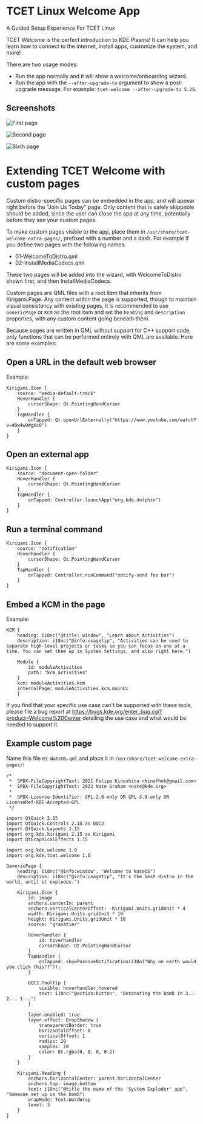 <!--
    SPDX-License-Identifier: CC0-1.0
    SPDX-FileCopyrightText: 2022-Nate Graham <nate@kde.org>
-->
# TCET Linux Welcome App

A Guided Setup Experience For TCET Linux


TCET Welcome is the perfect introduction to KDE Plasma! It can help you learn how to connect to the internet, install apps, customize the system, and more!

There are two usage modes:
- Run the app normally and it will show a welcome/onboarding wizard.
- Run the app with the `--after-upgrade-to` argument to show a post-upgrade message. For example: `tcet-welcome --after-upgrade-to 5.25`.


## Screenshots
![First page](https://cdn.kde.org/screenshots/tcet-welcome/tcet-welcome-page-1.png)

![Second page](https://cdn.kde.org/screenshots/tcet-welcome/tcet-welcome-page-2.png)

![Sixth page](https://cdn.kde.org/screenshots/tcet-welcome/tcet-welcome-page-6.png)


# Extending TCET Welcome with custom pages
Custom distro-specific pages can be embedded in the app, and will appear right before the "Join Us Today" page. Only content that is safely skippable should be added, since the user can close the app at any time, potentially before they see your custom pages.

To make custom pages visible to the app, place them in `/usr/share/tcet-welcome-extra-pages/`, prefixed with a number and a dash. For example if you define two pages with the following names:

- 01-WelcomeToDistro.qml
- 02-InstallMediaCodecs.qml

These two pages will be added into the wizard, with WelcomeToDistro shown first, and then InstallMediaCodecs.

Custom pages are QML files with a root item that inherits from Kirigami.Page. Any content within the page is supported, though to maintain visual consistency with existing pages, it is recommended to use `GenericPage` or `KCM` as the root item and set the `heading` and `description` properties, with any custom content going beneath them.

Because pages are written in QML without support for C++ support code, only functions that can be performed entirely with QML are available. Here are some examples:

## Open a URL in the default web browser
Example:
```
Kirigami.Icon {
    source: "media-default-track"
    HoverHandler {
        cursorShape: Qt.PointingHandCursor
    }
    TapHandler {
        onTapped: Qt.openUrlExternally("https://www.youtube.com/watch?v=dQw4w9WgXcQ")
    }
}
```

## Open an external app
```
Kirigami.Icon {
    source: "document-open-folder"
    HoverHandler {
        cursorShape: Qt.PointingHandCursor
    }
    TapHandler {
        onTapped: Controller.launchApp("org.kde.dolphin")
    }
}
```

## Run a terminal command
```
Kirigami.Icon {
    source: "notification"
    HoverHandler {
        cursorShape: Qt.PointingHandCursor
    }
    TapHandler {
        onTapped: Controller.runCommand("notify-send foo bar")
    }
}
```

## Embed a KCM in the page
Example:
```
KCM {
    heading: i18nc("@title: window", "Learn about Activities")
    description: i18nc("@info:usagetip", "Activities can be used to separate high-level projects or tasks so you can focus on one at a time. You can set them up in System Settings, and also right here.")

    Module {
        id: moduleActivities
        path: "kcm_activities"
    }
    kcm: moduleActivities.kcm
    internalPage: moduleActivities.kcm.mainUi
    }
```


If you find that your specific use case can't be supported with these tools, please file a bug report at https://bugs.kde.org/enter_bug.cgi?product=Welcome%20Center detailing the use case and what would be needed to support it.

## Example custom page

Name this file `01-NateOS.qml` and place it in `/usr/share/tcet-welcome-extra-pages/`:

```
/*
 *  SPDX-FileCopyrightText: 2021 Felipe Kinoshita <kinofhek@gmail.com>
 *  SPDX-FileCopyrightText: 2022 Nate Graham <nate@kde.org>
 *
 *  SPDX-License-Identifier: GPL-2.0-only OR GPL-3.0-only OR LicenseRef-KDE-Accepted-GPL
 */

import QtQuick 2.15
import QtQuick.Controls 2.15 as QQC2
import QtQuick.Layouts 1.15
import org.kde.kirigami 2.15 as Kirigami
import QtGraphicalEffects 1.15

import org.kde.welcome 1.0
import org.kde.tcet.welcome 1.0

GenericPage {
    heading: i18nc("@info:window", "Welcome to NateOS")
    description: i18nc("@info:usagetip", "It's the best distro in the world, until it explodes.")

    Kirigami.Icon {
        id: image
        anchors.centerIn: parent
        anchors.verticalCenterOffset: -Kirigami.Units.gridUnit * 4
        width: Kirigami.Units.gridUnit * 10
        height: Kirigami.Units.gridUnit * 10
        source: "granatier"

        HoverHandler {
            id: hoverhandler
            cursorShape: Qt.PointingHandCursor
        }
        TapHandler {
            onTapped: showPassiveNotification(i18n("Why on earth would you click this!?"));
        }

        QQC2.ToolTip {
            visible: hoverhandler.hovered
            text: i18nc("@action:button", "Detonating the bomb in 3... 2... 1...")
        }

        layer.enabled: true
        layer.effect: DropShadow {
            transparentBorder: true
            horizontalOffset: 0
            verticalOffset: 1
            radius: 20
            samples: 20
            color: Qt.rgba(0, 0, 0, 0.2)
        }
    }

    Kirigami.Heading {
        anchors.horizontalCenter: parent.horizontalCenter
        anchors.top: image.bottom
        text: i18nc("@title the name of the 'System Exploder' app", "Someone set up us the bomb")
        wrapMode: Text.WordWrap
        level: 3
    }
}
```
